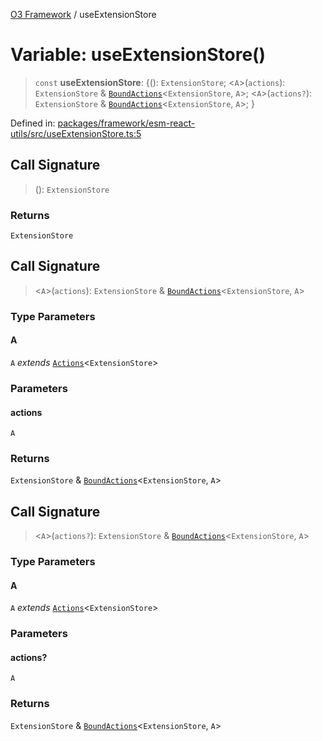 [O3 Framework](../API.md) / useExtensionStore

# Variable: useExtensionStore()

> `const` **useExtensionStore**: \{(): `ExtensionStore`; \<`A`\>(`actions`): `ExtensionStore` & [`BoundActions`](../type-aliases/BoundActions.md)\<`ExtensionStore`, `A`\>; \<`A`\>(`actions?`): `ExtensionStore` & [`BoundActions`](../type-aliases/BoundActions.md)\<`ExtensionStore`, `A`\>; \}

Defined in: [packages/framework/esm-react-utils/src/useExtensionStore.ts:5](https://github.com/habeshabro/openmrs-esm-core/blob/main/packages/framework/esm-react-utils/src/useExtensionStore.ts#L5)

## Call Signature

> (): `ExtensionStore`

### Returns

`ExtensionStore`

## Call Signature

> \<`A`\>(`actions`): `ExtensionStore` & [`BoundActions`](../type-aliases/BoundActions.md)\<`ExtensionStore`, `A`\>

### Type Parameters

#### A

`A` *extends* [`Actions`](../type-aliases/Actions.md)\<`ExtensionStore`\>

### Parameters

#### actions

`A`

### Returns

`ExtensionStore` & [`BoundActions`](../type-aliases/BoundActions.md)\<`ExtensionStore`, `A`\>

## Call Signature

> \<`A`\>(`actions?`): `ExtensionStore` & [`BoundActions`](../type-aliases/BoundActions.md)\<`ExtensionStore`, `A`\>

### Type Parameters

#### A

`A` *extends* [`Actions`](../type-aliases/Actions.md)\<`ExtensionStore`\>

### Parameters

#### actions?

`A`

### Returns

`ExtensionStore` & [`BoundActions`](../type-aliases/BoundActions.md)\<`ExtensionStore`, `A`\>
